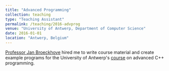 ```yaml
---
title: "Advanced Programming"
collection: teaching
type: "Teaching Assistant"
permalink: /teaching/2016-advprog
venue: "University of Antwerp, Department of Computer Science"
date: 2016-01-01
location: "Antwerp, Belgium"
---
```


[Professor Jan Broeckhove](https://www.uantwerpen.be/en/staff/jan-broeckhove/) hired me to write course material and create example programs for the University of Antwerp's [course](https://www.uantwerpen.be/popup/opleidingsonderdeel.aspx?catalognr=1001WETGPR&taal=en&aj=2016) on advanced C++ programming.
